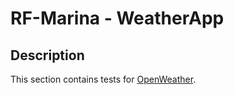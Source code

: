 # RF-Marina - WeatherApp

## Description
This section contains tests for [OpenWeather](https://openweathermap.org).